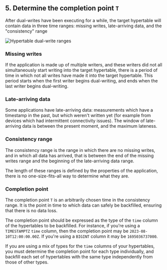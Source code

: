 ## 5. Determine the completion point `T`

After dual-writes have been executing for a while, the target hypertable will
contain data in three time ranges: missing writes, late-arriving data, and the
"consistency" range

<img
class="main-content__illustration"
width={1375} height={944}
src="https://assets.timescale.com/docs/images/hypertable_backfill_consistency.png"
alt="Hypertable dual-write ranges"
/>

### Missing writes

If the application is made up of multiple writers, and these writers did not
all simultaneously start writing into the target hypertable, there is a period
of time in which not all writes have made it into the target hypertable. This
period starts when the first writer begins dual-writing, and ends when the last
writer begins dual-writing.

### Late-arriving data

Some applications have late-arriving data: measurements which have a timestamp
in the past, but which weren't written yet (for example from devices which had
intermittent connectivity issues). The window of late-arriving data is between
the present moment, and the maximum lateness.

### Consistency range

The consistency range is the range in which there are no missing writes, and in
which all data has arrived, that is between the end of the missing writes range
and the beginning of the late-arriving data range.

The length of these ranges is defined by the properties of the application,
there is no one-size-fits-all way to determine what they are.

### Completion point

The completion point `T` is an arbitrarily chosen time in the consistency range.
It is the point in time to which data can safely be backfilled, ensuring that
there is no data loss.

The completion point should be expressed as the type of the `time` column of
the hypertables to be backfilled. For instance, if you're using a `TIMESTAMPTZ`
`time` column, then the completion point may be `2023-08-10T12:00:00.00Z`. If
you're using a `BIGINT` column it may be `1695036737000`.

If you are using a mix of types for the `time` columns of your hypertables, you
must determine the completion point for each type individually, and backfill
each set of hypertables with the same type independently from those of other
types.

